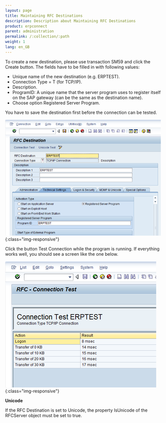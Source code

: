 ```yaml
---
layout: page
title: Maintaining RFC Destinations
description: Description about Maintaining RFC Destinations
product: erpconnect
parent: administration
permalink: /:collection/:path
weight: 1
lang: en_GB
---
```


To create a new destination, please use transaction SM59 and click the Create button. The fields have to be filled in with following values: 

* Unique name of the new destination (e.g. ERPTEST).
* Connection Type = T (for TCP/IP).
* Description.
* ProgramID: A unique name that the server program uses to register itself on the SAP gateway (can be the same as the destination name). 
* Choose option Registered Server Program.

You have to save the destination first before the connection can be tested.

![rfcdestination01](/img/content/maintain-rfc-destination-001.png){:class="img-responsive"}  

Click the button Test Connection while the program is running. If everything works well, you should see a screen like the one below.

![rfcdestination02](/img/content/maintain-rfc-destination-002.png){:class="img-responsive"}  

**Unicode**

If the RFC Destination is set to Unicode, the property IsUnicode of the RFCServer object must be set to true.
